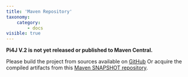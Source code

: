 ```yaml
---
title: 'Maven Repository'
taxonomy:
    category:
        - docs
visible: true
---
```


**Pi4J V.2 is not yet released or published to Maven Central.**

Please build the project from sources available on [GitHub](https://github.com/Pi4J/pi4j-v2)
Or acquire the compiled artifacts from this [Maven SNAPSHOT repository](https://oss.sonatype.org/index.html#nexus-search;gav~com.pi4j~~2.0-SNAPSHOT~~).
